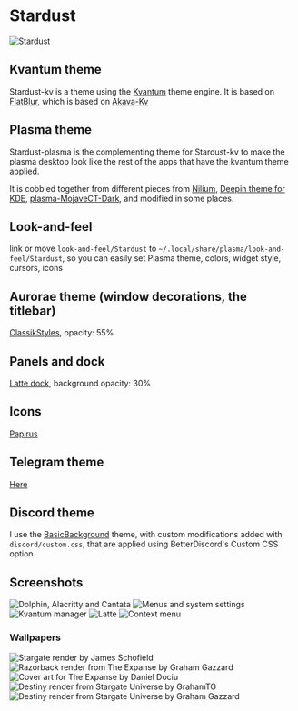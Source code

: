 # Stardust

![Stardust](screenshots/01.png)

## Kvantum theme

Stardust-kv is a theme using the
[Kvantum](https://github.com/tsujan/Kvantum/tree/master/Kvantum) theme engine.
It is based on [FlatBlur](https://github.com/Davide-sd/FlatBlur),
which is based on [Akava-Kv](https://github.com/Akava-Design/Akava-Kv)

## Plasma theme

Stardust-plasma is the complementing theme for Stardust-kv to make the plasma
desktop look like the rest of the apps that have the kvantum theme applied.

It is cobbled together from different pieces from
[Nilium](https://store.kde.org/p/1226329),
[Deepin theme for KDE](https://store.kde.org/p/1231459/),
[plasma-MojaveCT-Dark](https://store.kde.org/p/1291656/),
and modified in some places.

## Look-and-feel

link or move `look-and-feel/Stardust` to `~/.local/share/plasma/look-and-feel/Stardust`,
so you can easily set Plasma theme, colors, widget style, cursors, icons

## Aurorae theme (window decorations, the titlebar)

[ClassikStyles](https://github.com/paulmcauley/classikstyles), opacity: 55%

## Panels and dock

[Latte dock](https://invent.kde.org/plasma/latte-dock), background opacity: 30%

## Icons

[Papirus](https://store.kde.org/p/1166289/)

## Telegram theme

[Here](https://t.me/addtheme/stardust_044)

## Discord theme

I use the [BasicBackground](https://betterdiscord.app/theme/BasicBackground)
theme, with custom modifications added with `discord/custom.css`, that are applied
using BetterDiscord's Custom CSS option

## Screenshots

![Dolphin, Alacritty and Cantata](screenshots/01.png)
![Menus and system settings](screenshots/02.png)
![Kvantum manager](screenshots/03.png)
![Latte](screenshots/04.png)
![Context menu](screenshots/05.png)

### Wallpapers

![Stargate render by James Schofield](screenshots/wallpapers/james-schofield-1-stargate-jschofield3d.jpg)
![Razorback render from The Expanse by Graham Gazzard](screenshots/wallpapers/razorback_by_grahamtg_ddbtpwx.jpg)
![Cover art for The Expanse by Daniel Dociu](screenshots/wallpapers/daniel-dociu-spacescene3.jpg)
![Destiny render from Stargate Universe by GrahamTG](screenshots/wallpapers/vr42ja6fgte21.png)
![Destiny render from Stargate Universe by Graham Gazzard](screenshots/wallpapers/ddeu9dc-1bf34550-3c4c-4ad1-8d9b-78ddb82715b4.jpg)
